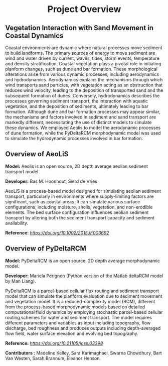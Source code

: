 # <p style="text-align: center;">Project Overview </p> 
## Vegetation Interaction with Sand Movement in Coastal Dynamics ##

Coastal environments are dynamic where natural processes move sediment to build landforms. The primary sources of energy to move sediment are wind and water driven by current, waves, tides, storm events, temperature and density stratification. Coastal vegetation plays a pivotal role in initiating planform changes, such as dune and bar formation. These morphological alterations arise from various dynamic processes, including aerodynamics and hydrodynamics. Aerodynamics explains the mechanisms through which wind transports sand particles, with vegetation acting as an obstruction that reduces wind velocity, leading to the deposition of transported sand and the subsequent formation of dunes. Conversely, hydrodynamics describes the processes governing sediment transport, the interaction with aquatic vegetation, and the deposition of sediments, ultimately leading to bar formation. Although dune and bar formation processes may appear similar, the mechanisms and factors involved in sediment and sand transport are markedly different, necessitating the use of distinct models to simulate these dynamics. We employed Aeolis to model the aerodynamic processes of dune formation, while the PyDeltaRCM morphodynamic model was used to simulate the hydrodynamic processes involved in bar formation.




## Overview of AeoLiS ## 
**Model:** Aeolis is an open source, 2D depth average aeolian sediment transport model

**Developer:** Bas M. Hoonhout, Sierd de Vries

AeoLiS is a process-based model designed for simulating aeolian sediment transport, particularly in environments where supply-limiting factors are significant, such as coastal areas. It can simulate various surface configurations, including moisture, shells, vegetation, and non-erodible elements. The bed surface configuration influences aeolian sediment transport by altering both the sediment transport capacity and sediment availability.

**Reference:** *https://doi.org/10.1002/2015JF003692* 




## Overview of PyDeltaRCM ##
**Model:** PyDeltaRCM is an open source, 2D depth average morphodynamic model. 

**Developer:** Mariela Perignon (Python version of the Matlab deltaRCM model by Man Liang). 

PyDeltaRCM is a parcel-based cellular flux routing and sediment transport model that can simulate the planform evaluation due to sediment movement and vegetation model. It is a  reduced-complexity model (RCM), different from the process-based morphodynamic models based on detailed computational fluid dynamics by employing stochastic parcel-based cellular routing schemes for water and sediment transport. The model requires different parameters and variables as input including topography, flow discharge, bed roughness and produces outputs including depth-averaged flow field, water surface elevation and evolving bed topography. 

**Reference:** *https://doi.org/10.21105/joss.03398*  



**Contributors :** Madeline Kelley, Sara Karimaghaei, Swarna Chowdhury, Bart Van Westen, Sarah Brannum, Eleanor Henson. 




